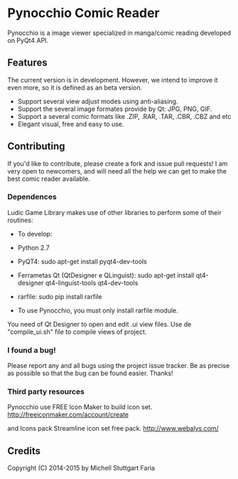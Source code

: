 Pynocchio Comic Reader
==================
Pynocchio is a image viewer specialized in manga/comic reading
developed on PyQt4 API.

## Features
The current version is in development. However, we intend to improve it even more, so it is defined as an beta version.

* Support several view adjust modes using anti-aliasing.
* Support the several image formates provide by Qt: JPG, PNG, GIF.
* Support a several comic formats like .ZIP, .RAR, .TAR, .CBR, .CBZ and etc
* Elegant visual, free and easy to use.

## Contributing
If you'd like to contribute, please create a fork and issue pull requests! I am
very open to newcomers, and will need all the help we can get to make the best
comic reader available.

### Dependences
Ludic Game Library makes use of other libraries to perform some of their routines:

* To develop:
* Python 2.7
* PyQT4: sudo apt-get install pyqt4-dev-tools
* Ferrametas Qt (QtDesigner e QLinguist): sudo apt-get install qt4-designer qt4-linguist-tools qt4-dev-tools
* rarfile: sudo pip install rarfile

* To use Pynocchio, you must only install rarfile module.


You need of Qt Designer to open and edit .ui view files.
Use de "compile_ui.sh" file to compile views of project.

### I found a bug!
Please report any and all bugs using the project issue
tracker. Be as precise as possible so that the bug can be found easier. Thanks!

### Third party resources
Pynocchio use FREE Icon Maker to build icon set.
http://freeiconmaker.com/account/create

and Icons pack Streamline icon set free pack.
http://www.webalys.com/

## Credits
Copyright (C) 2014-2015 by Michell Stuttgart Faria

